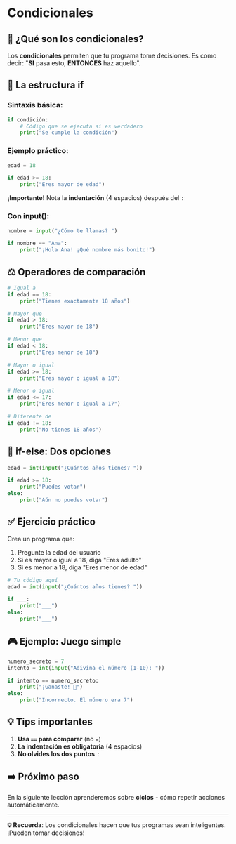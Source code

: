 # Condicionales

## 🎯 ¿Qué son los condicionales?

Los **condicionales** permiten que tu programa tome decisiones. Es como decir: "**SI** pasa esto, **ENTONCES** haz aquello".

## 🚦 La estructura if

### Sintaxis básica:

```python
if condición:
    # Código que se ejecuta si es verdadero
    print("Se cumple la condición")
```

### Ejemplo práctico:

```python
edad = 18

if edad >= 18:
    print("Eres mayor de edad")
```

**¡Importante!** Nota la **indentación** (4 espacios) después del `:`

### Con input():

```python
nombre = input("¿Cómo te llamas? ")

if nombre == "Ana":
    print("¡Hola Ana! ¡Qué nombre más bonito!")
```

## ⚖️ Operadores de comparación

```python
# Igual a
if edad == 18:
    print("Tienes exactamente 18 años")

# Mayor que
if edad > 18:
    print("Eres mayor de 18")

# Menor que
if edad < 18:
    print("Eres menor de 18")

# Mayor o igual
if edad >= 18:
    print("Eres mayor o igual a 18")

# Menor o igual
if edad <= 17:
    print("Eres menor o igual a 17")

# Diferente de
if edad != 18:
    print("No tienes 18 años")
```

## 🔄 if-else: Dos opciones

```python
edad = int(input("¿Cuántos años tienes? "))

if edad >= 18:
    print("Puedes votar")
else:
    print("Aún no puedes votar")
```

## ✅ Ejercicio práctico

Crea un programa que:

1. Pregunte la edad del usuario
2. Si es mayor o igual a 18, diga "Eres adulto"
3. Si es menor a 18, diga "Eres menor de edad"

```python
# Tu código aquí
edad = int(input("¿Cuántos años tienes? "))

if ___:
    print("___")
else:
    print("___")
```

## 🎮 Ejemplo: Juego simple

```python
numero_secreto = 7
intento = int(input("Adivina el número (1-10): "))

if intento == numero_secreto:
    print("¡Ganaste! 🎉")
else:
    print("Incorrecto. El número era 7")
```

## 💡 Tips importantes

1. **Usa `==` para comparar** (no `=`)
2. **La indentación es obligatoria** (4 espacios)
3. **No olvides los dos puntos** `:`

## ➡️ Próximo paso

En la siguiente lección aprenderemos sobre **ciclos** - cómo repetir acciones automáticamente.

---

**💡 Recuerda**: Los condicionales hacen que tus programas sean inteligentes. ¡Pueden tomar decisiones!

